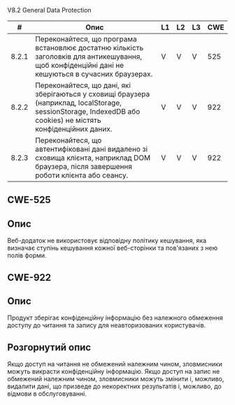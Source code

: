 V8.2 General Data Protection

| # | Опис | L1 | L2 | L3 | CWE |
|---|-------------|----|----|----|-----|
| 8.2.1 |Переконайтеся, що програма встановлює достатню кількість заголовків для антикешування, щоб конфіденційні дані не кешуються в сучасних браузерах.|V|V|V|525|
| 8.2.2 |Переконайтеся, що дані, які зберігаються у сховищі браузера (наприклад, localStorage, sessionStorage, IndexedDB або cookies) не містять конфіденційних даних.|V|V|V|922|
| 8.2.3 |Переконайтеся, що автентифіковані дані видалено зі сховища клієнта, наприклад DOM браузера, після завершення роботи клієнта або сеансу.|V|V|V|922|

## CWE-525 

## Опис
Веб-додаток не використовує відповідну політику кешування, яка визначає ступінь кешування кожної веб-сторінки та пов'язаних з нею полів форми.

## CWE-922
## Опис
Продукт зберігає конфіденційну інформацію без належного обмеження доступу до читання та запису для неавторизованих користувачів.
## Розгорнутий опис
Якщо доступ на читання не обмежений належним чином, зловмисники можуть викрасти конфіденційну інформацію. Якщо доступ на запис не обмежений належним чином, зловмисники можуть змінити і, можливо, видалити дані, що призведе до некоректних результатів і, можливо, до відмови в обслуговуванні.
